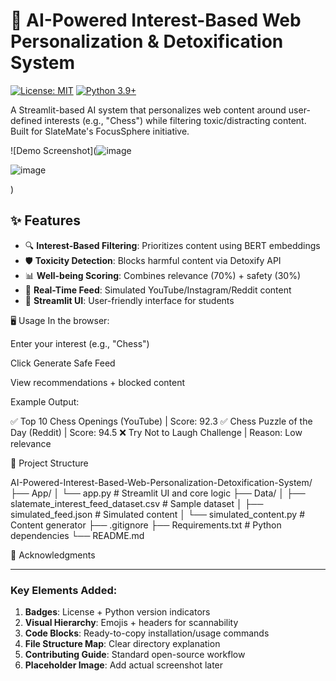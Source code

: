 # 🚀 AI-Powered Interest-Based Web Personalization & Detoxification System

[![License: MIT](https://img.shields.io/badge/License-MIT-yellow.svg)](https://opensource.org/licenses/MIT)
[![Python 3.9+](https://img.shields.io/badge/Python-3.9%2B-blue.svg)](https://www.python.org/)

A Streamlit-based AI system that personalizes web content around user-defined interests (e.g., "Chess") while filtering toxic/distracting content. Built for SlateMate's FocusSphere initiative.

![Demo Screenshot](![image](https://github.com/user-attachments/assets/15518da6-975d-46bf-8a69-6d41cb604845)

![image](https://github.com/user-attachments/assets/c2a27b3a-ee5d-4fd8-95d0-be12f8e6609c)

)

## ✨ Features
- 🔍 **Interest-Based Filtering**: Prioritizes content using BERT embeddings
- 🛡️ **Toxicity Detection**: Blocks harmful content via Detoxify API
- 📊 **Well-being Scoring**: Combines relevance (70%) + safety (30%)
- 🎯 **Real-Time Feed**: Simulated YouTube/Instagram/Reddit content
- 📱 **Streamlit UI**: User-friendly interface for students

🖥️ Usage
In the browser:

Enter your interest (e.g., "Chess")

Click Generate Safe Feed

View recommendations + blocked content

Example Output:

✅ Top 10 Chess Openings (YouTube) | Score: 92.3
✅ Chess Puzzle of the Day (Reddit) | Score: 94.5
❌ Try Not to Laugh Challenge | Reason: Low relevance


📂 Project Structure

AI-Powered-Interest-Based-Web-Personalization-Detoxification-System/
├── App/
│   └── app.py                # Streamlit UI and core logic
├── Data/
│   ├── slatemate_interest_feed_dataset.csv  # Sample dataset
│   ├── simulated_feed.json   # Simulated content
│   └── simulated_content.py  # Content generator
├── .gitignore
├── Requirements.txt          # Python dependencies
└── README.md

🙏 Acknowledgments

---

### Key Elements Added:
1. **Badges**: License + Python version indicators
2. **Visual Hierarchy**: Emojis + headers for scannability
3. **Code Blocks**: Ready-to-copy installation/usage commands
4. **File Structure Map**: Clear directory explanation
5. **Contributing Guide**: Standard open-source workflow
6. **Placeholder Image**: Add actual screenshot later

